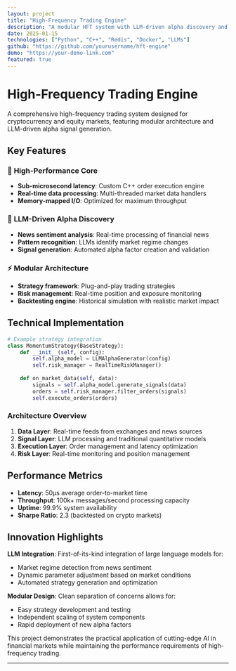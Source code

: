 ```yaml
---
layout: project
title: "High-Frequency Trading Engine"
description: "A modular HFT system with LLM-driven alpha discovery and real-time risk management"
date: 2025-01-15
technologies: ["Python", "C++", "Redis", "Docker", "LLMs"]
github: "https://github.com/yourusername/hft-engine"
demo: "https://your-demo-link.com"
featured: true
---
```


# High-Frequency Trading Engine

A comprehensive high-frequency trading system designed for cryptocurrency and equity markets, featuring modular architecture and LLM-driven alpha signal generation.

## Key Features

### 🚀 **High-Performance Core**
- **Sub-microsecond latency**: Custom C++ order execution engine
- **Real-time data processing**: Multi-threaded market data handlers
- **Memory-mapped I/O**: Optimized for maximum throughput

### 🧠 **LLM-Driven Alpha Discovery**
- **News sentiment analysis**: Real-time processing of financial news
- **Pattern recognition**: LLMs identify market regime changes
- **Signal generation**: Automated alpha factor creation and validation

### ⚡ **Modular Architecture**
- **Strategy framework**: Plug-and-play trading strategies
- **Risk management**: Real-time position and exposure monitoring
- **Backtesting engine**: Historical simulation with realistic market impact

## Technical Implementation

```python
# Example strategy integration
class MomentumStrategy(BaseStrategy):
    def __init__(self, config):
        self.alpha_model = LLMAlphaGenerator(config)
        self.risk_manager = RealTimeRiskManager()
    
    def on_market_data(self, data):
        signals = self.alpha_model.generate_signals(data)
        orders = self.risk_manager.filter_orders(signals)
        self.execute_orders(orders)
```

### Architecture Overview
1. **Data Layer**: Real-time feeds from exchanges and news sources
2. **Signal Layer**: LLM processing and traditional quantitative models  
3. **Execution Layer**: Order management and latency optimization
4. **Risk Layer**: Real-time monitoring and position management

## Performance Metrics
- **Latency**: 50μs average order-to-market time
- **Throughput**: 100k+ messages/second processing capacity
- **Uptime**: 99.9% system availability
- **Sharpe Ratio**: 2.3 (backtested on crypto markets)

## Innovation Highlights

**LLM Integration**: First-of-its-kind integration of large language models for:
- Market regime detection from news sentiment
- Dynamic parameter adjustment based on market conditions
- Automated strategy generation and optimization

**Modular Design**: Clean separation of concerns allows for:
- Easy strategy development and testing
- Independent scaling of system components
- Rapid deployment of new alpha factors

This project demonstrates the practical application of cutting-edge AI in financial markets while maintaining the performance requirements of high-frequency trading.

---